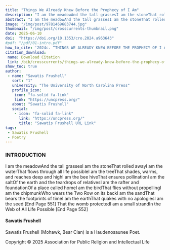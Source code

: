 ```yaml
---
title: "Things We Already Knew Before the Prophecy of I Am"
description: "I am the meadowAnd the tall grassesI am the stoneThat rolled awayI am the waterThat flows through all life possibleI am the treeThat shades"
abstract: "I am the meadowAnd the tall grassesI am the stoneThat rolled awayI am the waterThat flows through all life possibleI am the treeThat shades, warms, and reaches deep and highI am the bee hiveThat ensures pollinationI am the saltOf the earth and the teardrops of relativesI am the rafter and foundationOf a place called homeI am the birdThat flies without propellingI am the chipmunkWho wears the Two Row on its back I am the sandThat bears the footprints of timeI am the earthThat quakes with no apologiesI am the seed"
image: "/img/post/9781469683744.jpg"
thumbnail: "/img/post/crosscurrents-thumbnail.png"
date: 2025-06-10
doi:  "https://doi.org/10.1353/cro.2024.a963643"
#pdf: "/pdf/01-intro.pdf"
how_to_cite: '2024c. “THINGS WE ALREADY KNEW BEFORE THE PROPHECY OF I AM.” Cross Currents 74 (4): 551–52.'
citation_download: 
 name: Download Citation
 link: /bib/crosscurrents/things-we-already-knew-before-the-prophecy-of-i-am.bib
show_toc: true
author: 
 - name: "Sawatis Frushell"
   sort: "1"
   university: "The University of North Carolina Press"
   profile_icon: 
    icon: "fa-solid fa-link"
    link: "https://uncpress.org/"
   about: "Sawatis Frushell"
   social:
    - icon: "fa-solid fa-link"
      link: "https://uncpress.org/"
      title: "Sawatis Frushell URL Link"
tags: 
 - Sawatis Frushell
 - Poetry
---
```


### INTRODUCTION

I am the meadowAnd the tall grassesI am the stoneThat rolled awayI am the waterThat flows through all life possibleI am the treeThat shades, warms, and reaches deep and highI am the bee hiveThat ensures pollinationI am the saltOf the earth and the teardrops of relativesI am the rafter and foundationOf a place called homeI am the birdThat flies without propellingI am the chipmunkWho wears the Two Row on its backI am the sandThat bears the footprints of timeI am the earthThat quakes with no apologiesI am the seed [End Page 551] That the womb protectedI am a small strandIn the Web of All Life Possible [End Page 552]

#### Sawatis Frushell
Sawatis Frushell (Mohawk, Bear Clan) is a Haudenosaunee Poet.

Copyright © 2025 Association for Public Religion and Intellectual Life